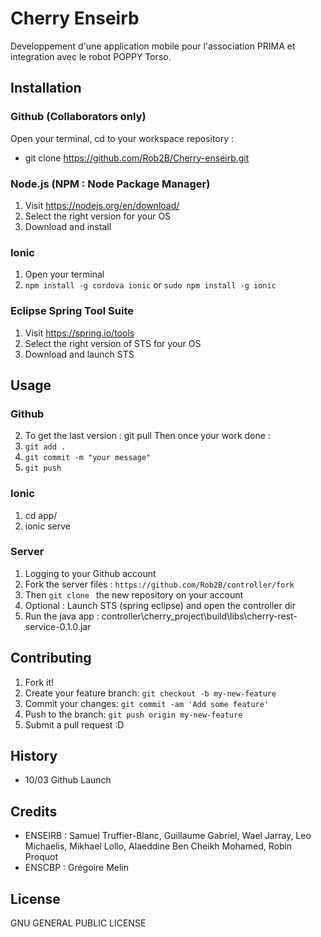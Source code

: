 
# Cherry Enseirb
Developpement d'une application mobile pour l'association PRIMA et integration avec le robot POPPY Torso.

## Installation 

### Github (Collaborators only)
Open your terminal, cd to your workspace repository :
- git clone https://github.com/Rob2B/Cherry-enseirb.git

### Node.js (NPM : Node Package Manager)
1. Visit https://nodejs.org/en/download/
2. Select the right version for your OS
3. Download and install

### Ionic
1. Open your terminal
2. `npm install -g cordova ionic` or `sudo npm install -g ionic`

### Eclipse Spring Tool Suite
1. Visit https://spring.io/tools
2. Select the right version of STS for your OS
3. Download and launch STS

## Usage

### Github 
2. To get the last version : git pull 
Then once your work done :
2. `git add .`
3. `git commit -m "your message"`
4. `git push`

### Ionic
1. cd app/
2. ionic serve

### Server
1. Logging to your Github account
2. Fork the server files : `https://github.com/Rob2B/controller/fork`
3. Then `git clone ` the new repository on your account
4. Optional : Launch STS (spring eclipse) and open the controller dir
5. Run the java app : controller\cherry_project\build\libs\cherry-rest-service-0.1.0.jar

## Contributing
1. Fork it!
2. Create your feature branch: `git checkout -b my-new-feature`
3. Commit your changes: `git commit -am 'Add some feature'`
4. Push to the branch: `git push origin my-new-feature`
5. Submit a pull request :D

## History
- 10/03 Github Launch

## Credits
+ ENSEIRB : Samuel Truffier-Blanc, Guillaume Gabriel, Wael Jarray, Leo Michaelis, Mikhael Lollo, Alaeddine Ben Cheikh Mohamed, Robin Proquot
+ ENSCBP : Grégoire Melin

## License
GNU GENERAL PUBLIC LICENSE
